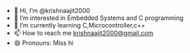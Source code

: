 - 👋 Hi, I’m @krishnaajit2000
- 👀 I’m interested in Embedded Systems and C programming
- 🌱 I’m currently learning C,Microcontroller,c++
- 📫 How to reach me krishnaajit2000@gmail.com
- 😄 Pronouns: Miss
hi
<!---
krishnaajit2000/krishnaajit2000 is a ✨ special ✨ repository because its `README.md` (this file) appears on your GitHub profile.
You can click the Preview link to take a look at your changes.
--->
